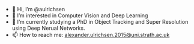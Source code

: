 - 👋 Hi, I’m @aulrichsen
- 👀 I’m interested in Computer Vision and Deep Learning
- 🌱 I’m currently studying a PhD in Object Tracking and Super Resolution using Deep Nerual Networks.
- 📫 How to reach me: alexander.ulrichsen.2015@uni.strath.ac.uk

<!---
aulrichsen/aulrichsen is a ✨ special ✨ repository because its `README.md` (this file) appears on your GitHub profile.
You can click the Preview link to take a look at your changes.
--->
